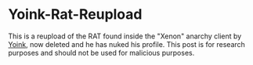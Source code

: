 # Yoink-Rat-Reupload

This is a reupload of the RAT found inside the "Xenon" anarchy client by [Yoink](https://github.com/Katatje?tab=repositories), now deleted and he has nuked his profile. This post is for research purposes and should not be used for malicious purposes.
